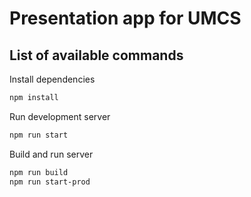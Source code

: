 # Presentation app for UMCS

## List of available commands
Install dependencies
```sh
npm install
```

Run development server
```sh
npm run start
```

Build and run server
```sh
npm run build
npm run start-prod
```
